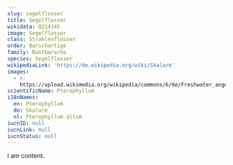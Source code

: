 ```yaml
---
slug: segelflosser
title: Segelflosser
wikidata: Q214145
image: Segelflosser
class: Strahlenflosser
order: Barschartige
family: Buntbarsche
species: Segelflosser
wikipediaLink: 'https://de.wikipedia.org/wiki/Skalare'
images:
  - >-
    https://upload.wikimedia.org/wikipedia/commons/6/6e/Freshwater_angelfish_biodome.jpg
scientificName: Pterophyllum
i18nNames:
  en: Pterophyllum
  de: Skalare
  nl: Pterophyllum altum
iucnID: null
iucnLink: null
iucnStatus: null
---
```


I am content.
